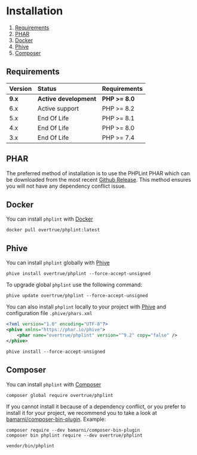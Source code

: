 # Installation

1. [Requirements](#requirements)
1. [PHAR](#phar)
1. [Docker](#docker) 
1. [Phive](#phive)
1. [Composer](#composer)

## Requirements

| Version | Status                                    | Requirements   |
|:--------|:------------------------------------------|:---------------|
| **9.x** | **Active development**                    | **PHP >= 8.0** |
| 6.x     | Active support                            | PHP >= 8.2     |
| 5.x     | End Of Life                               | PHP >= 8.1     |
| 4.x     | End Of Life                               | PHP >= 8.0     |
| 3.x     | End Of Life                               | PHP >= 7.4     |

## PHAR

The preferred method of installation is to use the PHPLint PHAR which can be downloaded from the most recent
[Github Release][releases]. This method ensures you will not have any dependency conflict issue.

## Docker

You can install `phplint` with [Docker][docker]

```shell
docker pull overtrue/phplint:latest
```

## Phive

You can install `phplint` globally with [Phive][phive]

```shell
phive install overtrue/phplint --force-accept-unsigned
```

To upgrade global `phplint` use the following command:

```shell
phive update overtrue/phplint --force-accept-unsigned
```

You can also install `phplint` locally to your project with [Phive][phive] and configuration file `.phive/phars.xml`

```xml
<?xml version="1.0" encoding="UTF-8"?>
<phive xmlns="https://phar.io/phive">
    <phar name="overtrue/phplint" version="^9.2" copy="false" />
</phive>
```

```shell
phive install --force-accept-unsigned
```

## Composer

You can install `phplint` with [Composer][composer]

```shell
composer global require overtrue/phplint
```

If you cannot install it because of a dependency conflict, or you prefer to install it for your project, we recommend
you to take a look at [bamarni/composer-bin-plugin][bamarni/composer-bin-plugin]. Example:

```shell
composer require --dev bamarni/composer-bin-plugin
composer bin phplint require --dev overtrue/phplint

vendor/bin/phplint
```

[releases]: https://github.com/overtrue/phplint/releases
[composer]: https://getcomposer.org
[bamarni/composer-bin-plugin]: https://github.com/bamarni/composer-bin-plugin
[phive]: https://github.com/phar-io/phive
[docker]: https://docs.docker.com/get-docker/
